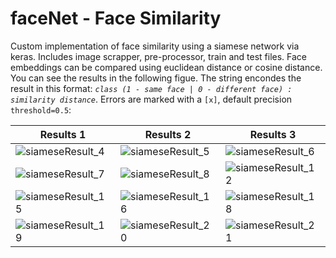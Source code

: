# faceNet - Face Similarity

Custom implementation of face similarity using a siamese network via keras. Includes image scrapper, pre-processor, train and test files. Face embeddings can be compared using euclidean distance or cosine distance.
You can see the results in the following figue. The string encondes the result in this format: _`class (1 - same face | 0 - different face) : similarity distance`_. Errors are marked with a `[x]`, default precision ```threshold=0.5```:

|Results 1|Results 2|Results 3|
|--------------|-----------|------------|
| ![siameseResult_4](https://github.com/gone-still/ai/assets/8327505/a490235c-0b6a-4f95-a8c0-ca7f53948ee0) | ![siameseResult_5](https://github.com/gone-still/ai/assets/8327505/1224385e-5509-462a-9892-63d296aab758) | ![siameseResult_6](https://github.com/gone-still/ai/assets/8327505/fb459d05-aedd-4562-82f0-c5248546c663)|
|![siameseResult_7](https://github.com/gone-still/ai/assets/8327505/dfb00382-206d-4856-bf34-5972e9c1514f) | ![siameseResult_8](https://github.com/gone-still/ai/assets/8327505/7a559871-bc76-4934-a0f5-72616f14c3e5) | ![siameseResult_12](https://github.com/gone-still/ai/assets/8327505/43234612-c32a-44df-bd30-bb0cfa35732e)|
|![siameseResult_15](https://github.com/gone-still/ai/assets/8327505/965bf54f-f64a-4a70-9cd3-382891610fa4) | ![siameseResult_16](https://github.com/gone-still/ai/assets/8327505/a1bf1b93-aa7b-4c4f-90c2-f8910a2c02d2) | ![siameseResult_18](https://github.com/gone-still/ai/assets/8327505/e6277a76-41db-4e43-aad7-120592d80af4)|
|![siameseResult_19](https://github.com/gone-still/ai/assets/8327505/5abb4231-9036-48ab-979d-6109f81f5ddd) | ![siameseResult_20](https://github.com/gone-still/ai/assets/8327505/913ed509-60f5-4f51-94ff-ebd55a2696e9) | ![siameseResult_21](https://github.com/gone-still/ai/assets/8327505/53e4fb86-545f-41e1-a166-d65ef54d0484)
